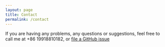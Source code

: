 ```yaml
---
layout: page
title: Contact
permalink: /contact
---
```


If you are having any problems, any questions or suggestions, feel free to call me at +86 19918810182, or [file a GitHub issue](https://github.com/zmz17)
